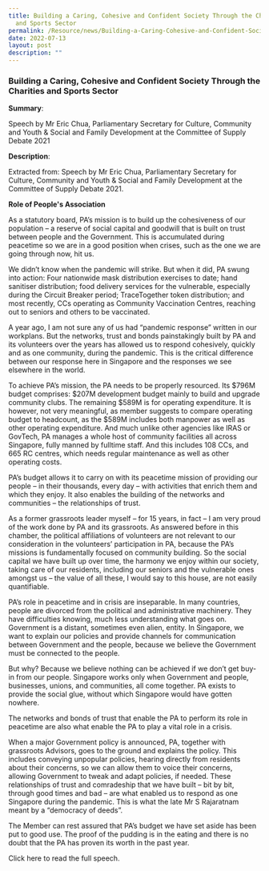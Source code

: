 ```yaml
---
title: Building a Caring, Cohesive and Confident Society Through the Charities
  and Sports Sector
permalink: /Resource/news/Building-a-Caring-Cohesive-and-Confident-Society
date: 2022-07-13
layout: post
description: ""
---
```

### Building a Caring, Cohesive and Confident Society Through the Charities and Sports Sector 

**Summary**: 

Speech by Mr Eric Chua, Parliamentary Secretary for Culture, Community and Youth & Social and Family Development at the Committee of Supply Debate 2021 

**Description**: 

Extracted from: Speech by Mr Eric Chua, Parliamentary Secretary for Culture, Community and Youth & Social and Family Development at the Committee of Supply Debate 2021. 

 

**Role of People's Association**
 

As a statutory board, PA’s mission is to build up the cohesiveness of our population – a reserve of social capital and goodwill that is built on trust between people and the Government. This is accumulated during peacetime so we are in a good position when crises, such as the one we are going through now, hit us. 

 

We didn’t know when the pandemic will strike. But when it did, PA swung into action: Four nationwide mask distribution exercises to date; hand sanitiser distribution; food delivery services for the vulnerable, especially during the Circuit Breaker period; TraceTogether token distribution; and most recently, CCs operating as Community Vaccination Centres, reaching out to seniors and others to be vaccinated. 

 

A year ago, I am not sure any of us had “pandemic response” written in our workplans. But the networks, trust and bonds painstakingly built by PA and its volunteers over the years has allowed us to respond cohesively, quickly and as one community, during the pandemic. This is the critical difference between our response here in Singapore and the responses we see elsewhere in the world. 

 

To achieve PA’s mission, the PA needs to be properly resourced. Its $796M budget comprises: $207M development budget mainly to build and upgrade community clubs. The remaining $589M is for operating expenditure. It is however, not very meaningful, as member suggests to compare operating budget to headcount, as the $589M includes both manpower as well as other operating expenditure. And much unlike other agencies like IRAS or GovTech, PA manages a whole host of community facilities all across Singapore, fully manned by fulltime staff. And this includes 108 CCs, and 665 RC centres, which needs regular maintenance as well as other operating costs. 

 

PA’s budget allows it to carry on with its peacetime mission of providing our people – in their thousands, every day – with activities that enrich them and which they enjoy. It also enables the building of the networks and communities – the relationships of trust. 

 

As a former grassroots leader myself – for 15 years, in fact – I am very proud of the work done by PA and its grassroots. As answered before in this chamber, the political affiliations of volunteers are not relevant to our consideration in the volunteers’ participation in PA, because the PA’s missions is fundamentally focused on community building. So the social capital we have built up over time, the harmony we enjoy within our society, taking care of our residents, including our seniors and the vulnerable ones amongst us – the value of all these, I would say to this house, are not easily quantifiable. 

 

PA’s role in peacetime and in crisis are inseparable. In many countries, people are divorced from the political and administrative machinery. They have difficulties knowing, much less understanding what goes on. Government is a distant, sometimes even alien, entity. In Singapore, we want to explain our policies and provide channels for communication between Government and the people, because we believe the Government must be connected to the people. 

 

But why? Because we believe nothing can be achieved if we don’t get buy-in from our people. Singapore works only when Government and people, businesses, unions, and communities, all come together. PA exists to provide the social glue, without which Singapore would have gotten nowhere. 

 

The networks and bonds of trust that enable the PA to perform its role in peacetime are also what enable the PA to play a vital role in a crisis. 

 

When a major Government policy is announced, PA, together with grassroots Advisors, goes to the ground and explains the policy. This includes conveying unpopular policies, hearing directly from residents about their concerns, so we can allow them to voice their concerns, allowing Government to tweak and adapt policies, if needed. These relationships of trust and comradeship that we have built – bit by bit, through good times and bad – are what enabled us to respond as one Singapore during the pandemic. This is what the late Mr S Rajaratnam meant by a “democracy of deeds”. 

 

The Member can rest assured that PA’s budget we have set aside has been put to good use. The proof of the pudding is in the eating and there is no doubt that the PA has proven its worth in the past year. 

 

Click here to read the full speech. 